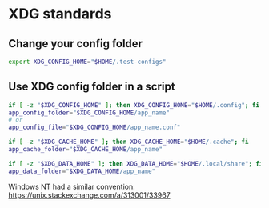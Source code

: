 # XDG standards

## Change your config folder
```bash
export XDG_CONFIG_HOME="$HOME/.test-configs"
```

## Use XDG config folder in a script
```bash
if [ -z "$XDG_CONFIG_HOME" ]; then XDG_CONFIG_HOME="$HOME/.config"; fi
app_config_folder="$XDG_CONFIG_HOME/app_name"
# or
app_config_file="$XDG_CONFIG_HOME/app_name.conf"

if [ -z "$XDG_CACHE_HOME" ]; then XDG_CACHE_HOME="$HOME/.cache"; fi
app_cache_folder="$XDG_CACHE_HOME/app_name"

if [ -z "$XDG_DATA_HOME" ]; then XDG_DATA_HOME="$HOME/.local/share"; fi
app_data_folder="$XDG_DATA_HOME/app_name"
```

Windows NT had a similar convention: https://unix.stackexchange.com/a/313001/33967

